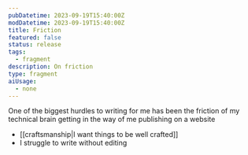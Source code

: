 ```yaml
---
pubDatetime: 2023-09-19T15:40:00Z
modDatetime: 2023-09-19T15:40:00Z
title: Friction
featured: false
status: release
tags:
  - fragment
description: On friction
type: fragment
aiUsage:
  - none
---
```


One of the biggest hurdles to writing for me has been the friction of my technical brain getting in the way of me publishing on a website

- [[craftsmanship|I want things to be well crafted]]
- I struggle to write without editing
